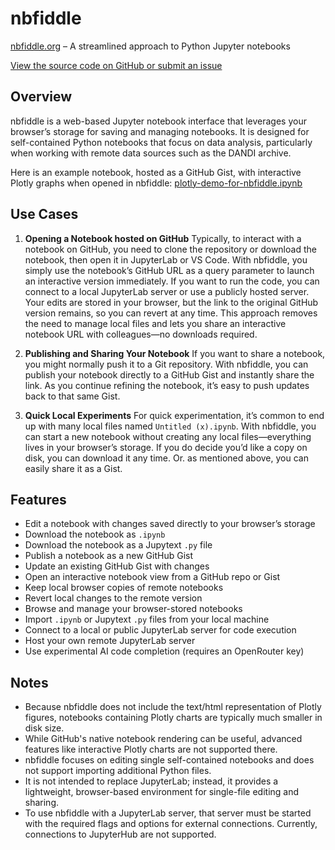 # nbfiddle

[nbfiddle.org](https://nbfiddle.org) – A streamlined approach to Python Jupyter notebooks

[View the source code on GitHub or submit an issue](https://github.com/flatironinstitute/nbfiddle)

## Overview

nbfiddle is a web-based Jupyter notebook interface that leverages your browser’s storage for saving and managing notebooks. It is designed for self-contained Python notebooks that focus on data analysis, particularly when working with remote data sources such as the DANDI archive.

Here is an example notebook, hosted as a GitHub Gist, with interactive Plotly graphs when opened in nbfiddle: [plotly-demo-for-nbfiddle.ipynb](https://nbfiddle.org/?url=https://gist.github.com/magland/366cfffb025dd3cfee27e5cadb3d7f53%23file-plotly-demo-for-nbfiddle-ipynb)

## Use Cases

1. **Opening a Notebook hosted on GitHub**
   Typically, to interact with a notebook on GitHub, you need to clone the repository or download the notebook, then open it in JupyterLab or VS Code. With nbfiddle, you simply use the notebook’s GitHub URL as a query parameter to launch an interactive version immediately. If you want to run the code, you can connect to a local JupyterLab server or use a publicly hosted server. Your edits are stored in your browser, but the link to the original GitHub version remains, so you can revert at any time. This approach removes the need to manage local files and lets you share an interactive notebook URL with colleagues—no downloads required.

2. **Publishing and Sharing Your Notebook**
   If you want to share a notebook, you might normally push it to a Git repository. With nbfiddle, you can publish your notebook directly to a GitHub Gist and instantly share the link. As you continue refining the notebook, it’s easy to push updates back to that same Gist.

3. **Quick Local Experiments**
   For quick experimentation, it’s common to end up with many local files named `Untitled (x).ipynb`. With nbfiddle, you can start a new notebook without creating any local files—everything lives in your browser’s storage. If you do decide you’d like a copy on disk, you can download it any time. Or. as mentioned above, you can easily share it as a Gist.

## Features

- Edit a notebook with changes saved directly to your browser’s storage
- Download the notebook as `.ipynb`
- Download the notebook as a Jupytext `.py` file
- Publish a notebook as a new GitHub Gist
- Update an existing GitHub Gist with changes
- Open an interactive notebook view from a GitHub repo or Gist
- Keep local browser copies of remote notebooks
- Revert local changes to the remote version
- Browse and manage your browser-stored notebooks
- Import `.ipynb` or Jupytext `.py` files from your local machine
- Connect to a local or public JupyterLab server for code execution
- Host your own remote JupyterLab server
- Use experimental AI code completion (requires an OpenRouter key)

## Notes

- Because nbfiddle does not include the text/html representation of Plotly figures, notebooks containing Plotly charts are typically much smaller in disk size.
- While GitHub's native notebook rendering can be useful, advanced features like interactive Plotly charts are not supported there.
- nbfiddle focuses on editing single self-contained notebooks and does not support importing additional Python files.
- It is not intended to replace JupyterLab; instead, it provides a lightweight, browser-based environment for single-file editing and sharing.
- To use nbfiddle with a JupyterLab server, that server must be started with the required flags and options for external connections. Currently, connections to JupyterHub are not supported.

